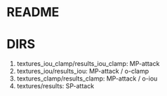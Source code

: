 # README

# DIRS

1. textures_iou_clamp/results_iou_clamp: MP-attack
2. textures_iou/results_iou: MP-attack / o-clamp
3. textures_clamp/results_clamp: MP-attack / o-iou
4. textures/results: SP-attack
